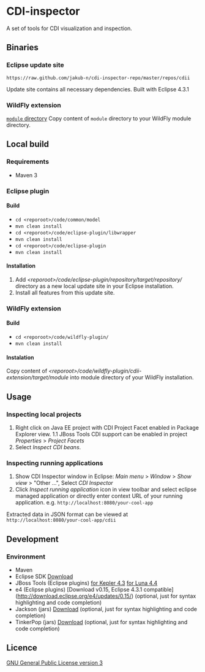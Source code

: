 CDI-inspector
=============

A set of tools for CDI visualization and inspection.

## Binaries

### Eclipse update site

`https://raw.github.com/jakub-n/cdi-inspector-repo/master/repos/cdii`

Update site contains all necessary dependencies. 
Built with Eclipse 4.3.1

### WildFly extension

[`module` directory](https://github.com/jakub-n/cdi-inspector-repo/tree/master/wildfly-binary/module) 
Copy content of `module` directory to your WildFly module directory.

## Local build

### Requirements

* Maven 3

### Eclipse plugin

#### Build

* `cd <reporoot>/code/common/model`
* `mvn clean install`
* `cd <reporoot>/code/eclipse-plugin/libwrapper`
* `mvn clean install`
* `cd <reporoot>/code/eclipse-plugin`
* `mvn clean install`

#### Installation

1. Add *&lt;reporoot>/code/eclipse-plugin/repository/target/repository/* directory as a new local update site in your Eclipse installation.
2. Install all features from this update site.

### WildFly extension

#### Build

* `cd <reporoot>/code/wildfly-plugin/`
* `mvn clean install`

#### Instalation

Copy content of *&lt;reporoot>/code/wildfly-plugin/cdii-extension/target/module* into module directory of your WildFly installation.

## Usage

### Inspecting local projects

1. Right click on Java EE project with CDI Project Facet enabled in Package Explorer view.
1.1 JBoss Tools CDI support can be enabled in project *Properties* > *Project Facets*
2. Select *Inspect CDI beans*.

### Inspecting running applications

1. Show CDI Inspector window in Eclipse: *Main menu* > *Window* > *Show view* > "Other ...", Select *CDI Inspector*
2. Click *Inspect running application* icon in view toolbar and select eclipse managed application or directly enter context URL of your running application. 
e.g. `http://localhost:8080/your-cool-app`

Extracted data in JSON format can be viewed at `http://localhost:8080/your-cool-app/cdii`

## Development

### Environment

* Maven
* Eclipse SDK [Download](http://archive.eclipse.org/eclipse/downloads/drops4/)
* JBoss Tools (Eclipse plugins) [for Kepler 4.3](http://marketplace.eclipse.org/content/jboss-tools-kepler) 
  [for Luna 4.4](http://marketplace.eclipse.org/content/jboss-tools-luna)
* e4 (Eclipse plugins) [Download v0.15, Eclipse 4.3.1 compatible] (http://download.eclipse.org/e4/updates/0.15/)
  (optional, just for syntax highlighting and code completion)
* Jackson (jars) [Download](http://repo1.maven.org/maven2/com/fasterxml/jackson/core/jackson-core/)
  (optional, just for syntax highlighting and code completion)
* TinkerPop (jars) [Download](http://repo1.maven.org/maven2/com/tinkerpop/)
  (optional, just for syntax highlighting and code completion)

## Licence

[GNU General Public License version 3](https://www.gnu.org/copyleft/gpl.html)
